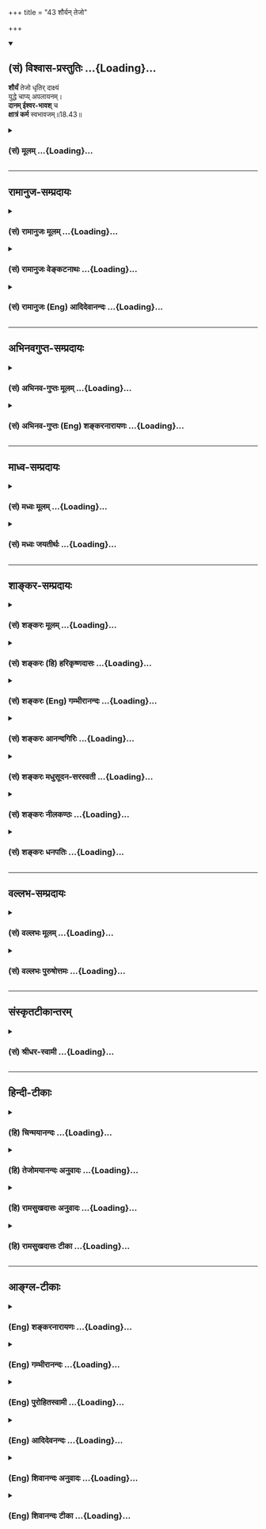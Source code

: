 +++
title = "43 शौर्यन् तेजो"

+++
<div class="js_include" newlevelforh1="2" title="(सं) विश्वास-प्रस्तुतिः" unfilled url="/purANam_vaiShNavam/mahAbhAratam/06-bhIShma-parva/03-bhagavad-gItA-parva/saMskRtam/vishvAsa-prastutiH/18_moxa-saMnyAsa-yogaH/43_shauryan_tejo.md">
<details open><summary><h2>(सं) विश्वास-प्रस्तुतिः ...{Loading}...</h2></summary>

**शौर्यं** तेजो धृतिर् दाक्ष्यं  
युद्धे चाप्य् अपलायनम्।  
**दानम् ईश्वर-भावश्** च  
**क्षात्रं कर्म** स्वभावजम्॥18.43॥
</details>
</div>
<div class="js_include collapsed" newlevelforh1="3" title="(सं) मूलम्" unfilled url="/purANam_vaiShNavam/mahAbhAratam/06-bhIShma-parva/03-bhagavad-gItA-parva/saMskRtam/mUlam/18_moxa-saMnyAsa-yogaH/43_shauryan_tejo.md">
<details><summary><h3>(सं) मूलम् ...{Loading}...</h3></summary>

शौर्यं तेजो धृतिर्दाक्ष्यं युद्धे चाप्यपलायनम्।  
दानमीश्वरभावश्च क्षात्रं कर्म स्वभावजम्।।18.43।।
</details>
</div>


_________________
## रामानुज-सम्प्रदायः
<div class="js_include collapsed" newlevelforh1="3" title="(सं) रामानुजः मूलम्" unfilled url="/purANam_vaiShNavam/mahAbhAratam/06-bhIShma-parva/03-bhagavad-gItA-parva/saMskRtam/rAmAnujaH/mUlam/18_moxa-saMnyAsa-yogaH/43_shauryan_tejo.md">
<details><summary><h3>(सं) रामानुजः मूलम् ...{Loading}...</h3></summary>

।।18.43।।**शौर्यं** युद्धे निर्भयप्रवेशसामर्थ्यम्। **तेजः** परैः
अनभिभवनीयता। **धृतिः** आरब्धे कर्मणि विघ्नोपनिपाते अपि
तत्समापनसामर्थ्यम्। **दाक्ष्यं** सर्वक्रियानिवृत्तिसामर्थ्यम्। **युद्धे
च अपि अपलायनं** युद्धे च आत्ममरणनिश्चये अपि अनिवर्तनम् **दानम्**
आत्मीयस्य द्रव्यस्य परस्वत्वापादानपर्यन्तः त्यागः; **ईश्वरभावः**
स्वव्यतिरिक्तसकलजननियमनसामर्थ्यम्; एतत् क्षत्रियस्य **स्वभावजं कर्म।**

</details>
</div>
<div class="js_include collapsed" newlevelforh1="3" title="(सं) रामानुजः वेङ्कटनाथः" unfilled url="/purANam_vaiShNavam/mahAbhAratam/06-bhIShma-parva/03-bhagavad-gItA-parva/saMskRtam/rAmAnujaH/venkaTanAthaH/18_moxa-saMnyAsa-yogaH/43_shauryan_tejo.md">
<details><summary><h3>(सं) रामानुजः वेङ्कटनाथः ...{Loading}...</h3></summary>

  
  
।।18.43।। शूरं भीरुं कविं जडम् इति भीरुप्रतियोगिनि शूरशब्द
इत्यभिप्रायेणाऽऽह -- निर्भयप्रवेशसामर्थ्यमिति। मानसशारीरसंवलनमिदम्।
प्रविष्टस्य परैः परिभवे प्रवेशोऽपि दोषः स्यात्; अतस्तत्परिहाराय तेज
इहोक्तमित्याहपरैरनभिभवनीयतेति। दाक्ष्याद्धृतेर्विशेषोविघ्नोपनिपातेऽपीति
दर्शितः। प्रवृत्तिसामर्थ्यात्प्रवृत्तापरित्यागो ह्यन्य एव। युद्धे चापि
इत्यत्रापिशब्दद्योतितं तीव्रं पलायननिमित्तमाहआत्ममरणनिश्चयेऽपीति।
अत्रेश्वरभावशब्देन
दुष्टनिग्रहशिष्टानुग्रहशक्तिर्विवक्षितेत्यभिप्रायेणाऽऽह --
स्वव्यतिरिक्तेति। सकलजनेति स्वराष्ट्राद्यवच्छिन्नविषयम्।  
  

</details>
</div>
<div class="js_include collapsed" newlevelforh1="3" title="(सं) रामानुजः (Eng) आदिदेवानन्दः" unfilled url="/purANam_vaiShNavam/mahAbhAratam/06-bhIShma-parva/03-bhagavad-gItA-parva/saMskRtam/rAmAnujaH/english/AdidevAnandaH/18_moxa-saMnyAsa-yogaH/43_shauryan_tejo.md">
<details><summary><h3>(सं) रामानुजः (Eng) आदिदेवानन्दः ...{Loading}...</h3></summary>

18.43 'Valour' is the ability of plunging into a battle without fear.
'Invincibility' is the capacity to remain undefeated by others.
'Steadiness' is the capacity to complete a work that has been started despite obstacles. 'Adroitness' is the ability in executing all works.
'Apalayana' is not fleeing in a battle though one is convinced of one's death. 'Generosity' is parting with one's own possessions to others even to its entirety. 'Lordliness' is the capacity to govern all others. This is the duty of a Ksatriya born of his inherent nature.

</details>
</div>


_________________
## अभिनवगुप्त-सम्प्रदायः
<div class="js_include collapsed" newlevelforh1="3" title="(सं) अभिनव-गुप्तः मूलम्" unfilled url="/purANam_vaiShNavam/mahAbhAratam/06-bhIShma-parva/03-bhagavad-gItA-parva/saMskRtam/abhinava-guptaH/mUlam/18_moxa-saMnyAsa-yogaH/43_shauryan_tejo.md">
<details><summary><h3>(सं) अभिनव-गुप्तः मूलम् ...{Loading}...</h3></summary>

।।18.41 -- 18.60।। एवमियता षण्णां प्रत्येकं त्रिस्वरूपत्वं धृत्यादीनां च
प्रतिपादितम्। तन्मध्यात् सात्त्विके राशौ वर्तमानो दैवीं संपदं प्राप्त इह
ज्ञाने योग्यः; त्वं च तथाविधः इत्यर्जुनः प्रोत्साहितः। अधुना तु इदमुच्यते
-- यदि तावदनया ज्ञानबुद्ध्या कर्मणि भवान् प्रवर्तते तदा
स्वधर्मप्रवृत्त्या विज्ञानपूततया च न कर्मसंबन्धस्तव। अथैतन्नानुमन्यसे;
तदवश्यं तव प्रवृत्त्या तावत् भाव्यम् जातेरेव तथाभावे स्थितत्वात्। यतः
सर्वः स्वभावनियतः +++(S;;N स्वस्वभावनियतः )+++ कुतश्चिद्दोषात्
तिरोहिततत्स्वभावः +++(S;;N -- हिततत्तत्स्वभावः )+++ कंचित्कालं भूत्वापि;
तत्तिरोधायकविगमे स्वभावं व्यक्त्यापन्नं लभत एव। तथाहि एवंविधो वर्णनां
स्वभावः। एवमवश्यंभाविन्यां प्रवृत्तौ ततः फलविभागिता भवेत्।। तदाह --
ब्राह्मणेत्यादि अवशोऽपि तत् इत्यन्तम्। ब्राह्मणादीनां
कर्मप्रविभागनिरूपणस्य स्वभावोऽश्यं नातिक्रामति,+++(S; ; N omit न and read
अतिक्रामति )+++ इति क्षत्रियस्वभावस्य भवतोऽनिच्छतोऽपि प्रकृतिः स्वभावाख्या
नियोक्तृताम् अव्यभिचारेण भजते। केवलं तया नियुक्तस्य पुण्यपापसंबन्धः।
अतः,मदभिहितविज्ञानप्रमाणपुरःसरीकारेण कर्माण्यनुतिष्ठ। तथा सति बन्धो
निवर्त्स्यति। इत्यस्यार्थस्य परिकरघटनतात्पर्यं +++(S; ; N -- करबन्धघटन --
)+++ महावाक्यार्थस्य। अवान्तरवाक्यानां स्पष्टा ( ष्टोऽ ) र्थः। समासेन +++(S
omits समासेन )+++ ( श्लो. 50 ) संक्षेपेण। ज्ञानस्य; प्रागुक्तस्य। निष्ठां (
ष्ठा ) वाग्जालपरिहारेण निश्चितामाह। बुद्ध्या विशुद्धया इत्यादि सर्वमेतत्
व्याख्यातप्रायमिति न पुनरायस्यते,+++(N -- रारभ्यते )+++।

</details>
</div>
<div class="js_include collapsed" newlevelforh1="3" title="(सं) अभिनव-गुप्तः (Eng) शङ्करनारायणः" unfilled url="/purANam_vaiShNavam/mahAbhAratam/06-bhIShma-parva/03-bhagavad-gItA-parva/saMskRtam/abhinava-guptaH/english/shankaranArAyaNaH/18_moxa-saMnyAsa-yogaH/43_shauryan_tejo.md">
<details><summary><h3>(सं) अभिनव-गुप्तः (Eng) शङ्करनारायणः ...{Loading}...</h3></summary>

18.43 See Comment under 18.60

</details>
</div>


_________________
## माध्व-सम्प्रदायः
<div class="js_include collapsed" newlevelforh1="3" title="(सं) मध्वः मूलम्" unfilled url="/purANam_vaiShNavam/mahAbhAratam/06-bhIShma-parva/03-bhagavad-gItA-parva/saMskRtam/madhvaH/mUlam/18_moxa-saMnyAsa-yogaH/43_shauryan_tejo.md">
<details><summary><h3>(सं) मध्वः मूलम् ...{Loading}...</h3></summary>

।।18.43।। Sri Madhvacharya did not comment on this sloka.,

</details>
</div>
<div class="js_include collapsed" newlevelforh1="3" title="(सं) मध्वः जयतीर्थः" unfilled url="/purANam_vaiShNavam/mahAbhAratam/06-bhIShma-parva/03-bhagavad-gItA-parva/saMskRtam/madhvaH/jayatIrthaH/18_moxa-saMnyAsa-yogaH/43_shauryan_tejo.md">
<details><summary><h3>(सं) मध्वः जयतीर्थः ...{Loading}...</h3></summary>

।।18.43।। Sri Jayatirtha did not comment on this sloka.  
  

</details>
</div>


_________________
## शाङ्कर-सम्प्रदायः
<div class="js_include collapsed" newlevelforh1="3" title="(सं) शङ्करः मूलम्" unfilled url="/purANam_vaiShNavam/mahAbhAratam/06-bhIShma-parva/03-bhagavad-gItA-parva/saMskRtam/shankaraH/mUlam/18_moxa-saMnyAsa-yogaH/43_shauryan_tejo.md">
<details><summary><h3>(सं) शङ्करः मूलम् ...{Loading}...</h3></summary>

।।18.43।। --,**शौर्यं** शूरस्य भावः; **तेजः** प्रागल्भ्यम्; **धृतिः**
धारणम्; सर्वावस्थासु अनवसादः भवति यया धृत्या उत्तम्भितस्य; **दाक्ष्यं**
दक्षस्य भावः; सहसा प्रत्युत्पन्नेषु कार्येषु अव्यामोहेन प्रवृत्तिः;
**युद्धे चापि अपलायनम्** अपराङ्मुखीभावः शत्रुभ्यः; **दानं** देयद्रव्येषु
मुक्तहस्तता; **ईश्वरभावश्च** ईश्वरस्य भावः; प्रभुशक्तिप्रकटीकरणम्
ईशितव्यान् प्रति; **क्षात्रं कर्म** क्षत्रियजातेः विहितं कर्म क्षात्रं
कर्म **स्वभावजम्**।।

</details>
</div>
<div class="js_include collapsed" newlevelforh1="3" title="(सं) शङ्करः (हि) हरिकृष्णदासः" unfilled url="/purANam_vaiShNavam/mahAbhAratam/06-bhIShma-parva/03-bhagavad-gItA-parva/saMskRtam/shankaraH/hindI/harikRShNadAsaH/18_moxa-saMnyAsa-yogaH/43_shauryan_tejo.md">
<details><summary><h3>(सं) शङ्करः (हि) हरिकृष्णदासः ...{Loading}...</h3></summary>

।।18.43।। शौर्यशूरवीरता; तेज दूसरोंसे न दबनेका स्वभाव; धृति --
धारणाशक्ति; जिस शक्तिसे उत्साहित हुए मनुष्यका सभी अवस्थाओंमें अनवसाद (
नाश या शोकका अभाव ) होता है; दक्षता -- सहसा प्राप्त हुए बहुतसे
कार्योंमें बिना घबड़ाहटके प्रवृत्त होनेका स्वभाव तथा युद्धमें न
भागनाशत्रुको पीठ न दिखानेका भाव। दान -- देनेयोग्य पदार्थोंको खुले हाथ
देनेका स्वभाव और ईश्वरभाव यानी जिनका शासन करना है; उनके प्रति प्रभुत्व
प्रकट करना। ये सब क्षत्रियोंके कर्म अर्थात् क्षत्रियजातिके लिये विहित
उनके स्वाभाविक कर्म हैं।

</details>
</div>
<div class="js_include collapsed" newlevelforh1="3" title="(सं) शङ्करः (Eng) गम्भीरानन्दः" unfilled url="/purANam_vaiShNavam/mahAbhAratam/06-bhIShma-parva/03-bhagavad-gItA-parva/saMskRtam/shankaraH/english/gambhIrAnandaH/18_moxa-saMnyAsa-yogaH/43_shauryan_tejo.md">
<details><summary><h3>(सं) शङ्करः (Eng) गम्भीरानन्दः ...{Loading}...</h3></summary>

18.43 Svabhavajam, the natural; ksatra-karma, \[A variant reading is
ksatram karma.-Tr.\] enjoined duties of the Ksatriyas, of the Ksatriya
caste; are sauryam, heroism; tejah, boldness; dhrtih, fortitude, as is
seen in the case of one who is not depressed under all circumstances,
being sustained by doggedness; daksyam, capability engagement without
confusion in duties which suddenly present them-selves; api ca, and
also; apalayanam, not retreating; yuddhe, from battle, not fleeing from
enemies; danam, generosity, being free in the distribution of gifts;
isvarabhavah, lordliness, manifesting (exercising) rulership over those
who have to be ruled.

</details>
</div>
<div class="js_include collapsed" newlevelforh1="3" title="(सं) शङ्करः आनन्दगिरिः" unfilled url="/purANam_vaiShNavam/mahAbhAratam/06-bhIShma-parva/03-bhagavad-gItA-parva/saMskRtam/shankaraH/AnandagiriH/18_moxa-saMnyAsa-yogaH/43_shauryan_tejo.md">
<details><summary><h3>(सं) शङ्करः आनन्दगिरिः ...{Loading}...</h3></summary>

।।18.43।। शूरस्य भावो विक्रमो बलवत्तरानपि प्रहर्तुं प्रवृत्तिः;
प्रागल्भ्यं परैरधर्षणीयत्वम्। महत्यामपि विपदि देहेन्द्रियोत्तम्भनी
चित्तवृत्तिर्धृतिरिति व्याचष्टे -- **सर्वावस्थास्विति।** दक्षस्य भावमेव
विभजते -- **सहसेति।** स्वभावस्तु पूर्ववत्।

</details>
</div>
<div class="js_include collapsed" newlevelforh1="3" title="(सं) शङ्करः मधुसूदन-सरस्वती" unfilled url="/purANam_vaiShNavam/mahAbhAratam/06-bhIShma-parva/03-bhagavad-gItA-parva/saMskRtam/shankaraH/madhusUdana-sarasvatI/18_moxa-saMnyAsa-yogaH/43_shauryan_tejo.md">
<details><summary><h3>(सं) शङ्करः मधुसूदन-सरस्वती ...{Loading}...</h3></summary>

।।18.43।। क्षत्रियस्य गुणस्वभावकृतानि कर्माण्याह -- शौर्यमिति। शौर्यं
विक्रमो बलवत्तरानपि प्रहर्तुं प्रवृत्तिः। तेजः प्रागल्भ्यं
परैरधर्षणीयत्वम्। धृतिर्महत्यामपि विपदि देहेन्द्रियसंघातस्यानवसादः।
दाक्ष्यं दक्षभावः सहसा प्रत्युत्पन्नेषु कार्येष्वव्यामोहेन प्रवृत्तिः।
युद्धे चाप्यपलायनमपराङ्मुखीभावः। दानमसंकोचेन वित्तेषु
स्वस्वत्वपरित्यागेन परस्वत्वापादनम्। ईश्वरभावः
प्रजापालनार्थमीशितव्येष्वर्थेषु प्रभुशक्तिप्रकटीकरणं च क्षत्रकर्म
क्षत्रियजातेर्विहितं कर्म स्वभावजं सत्त्वोपसर्जनरजोगुणस्वभावजम्।

</details>
</div>
<div class="js_include collapsed" newlevelforh1="3" title="(सं) शङ्करः नीलकण्ठः" unfilled url="/purANam_vaiShNavam/mahAbhAratam/06-bhIShma-parva/03-bhagavad-gItA-parva/saMskRtam/shankaraH/nIlakaNThaH/18_moxa-saMnyAsa-yogaH/43_shauryan_tejo.md">
<details><summary><h3>(सं) शङ्करः नीलकण्ठः ...{Loading}...</h3></summary>

।।18.43।। शौर्यं पराक्रमः। तेजः प्रागल्भ्यम्। धृतिर्धैर्यं। दाक्ष्यं
युद्धे कौशलमुत्साहो वा। दानमौदार्यम्। ईश्वरभावः उन्मार्गवर्तिनां
नियमनशक्तिः। एतत्क्षात्रं कर्म स्वभावजम्।

</details>
</div>
<div class="js_include collapsed" newlevelforh1="3" title="(सं) शङ्करः धनपतिः" unfilled url="/purANam_vaiShNavam/mahAbhAratam/06-bhIShma-parva/03-bhagavad-gItA-parva/saMskRtam/shankaraH/dhanapatiH/18_moxa-saMnyAsa-yogaH/43_shauryan_tejo.md">
<details><summary><h3>(सं) शङ्करः धनपतिः ...{Loading}...</h3></summary>

।।18.43।। ब्राह्मणस्य कर्मोदाहृत्य क्षत्रियस्य तदाह। शौर्य शूरस्य भावो
विक्रमो बलवत्तरानपि प्रहर्तुं प्रवृत्तिः। तेजः प्रागल्भ्यं
परैरधर्षणीयत्वम्। धृतिः धारणं यया धृत्यात्मिकया चित्तवृत्त्या
सर्वावस्थासु देहेन्द्रियसंघातस्यानवसादो भवति। दक्षस्य भावो दाक्ष्यं सहसा
प्रत्युपस्थितेषु कार्येषु अव्यामोहेन बोधकौशल्यम्। युद्धेचाप्यपलायनं
शत्रुभ्योऽपराङ्गुखत्वं चकारात्पराङगुखस्याहननम्। दानं देयेषु वस्तुषु
मुक्तहस्तता। ईश्वरभावश्च ईश्वरस्य भाव ईशितव्यान प्रति
प्रभुशक्तिप्रकटीकरणम्। अनुक्तसमुच्चयार्थश्चः। क्षात्रं
क्षत्रियजातेर्विहितं करम स्वभावजं स्वभावप्रभवेन सत्त्वोपसर्जनरजोगुणेन
प्रविभक्तमित्यर्थः।

</details>
</div>


_________________
## वल्लभ-सम्प्रदायः
<div class="js_include collapsed" newlevelforh1="3" title="(सं) वल्लभः मूलम्" unfilled url="/purANam_vaiShNavam/mahAbhAratam/06-bhIShma-parva/03-bhagavad-gItA-parva/saMskRtam/vallabhaH/mUlam/18_moxa-saMnyAsa-yogaH/43_shauryan_tejo.md">
<details><summary><h3>(सं) वल्लभः मूलम् ...{Loading}...</h3></summary>

।।18.43।। क्षत्ति्रयस्य तदाह -- शौर्यमिति। धृतिर्धैर्यमक्लैब्यमिति यावत्।
युद्धे दाक्ष्यम्। ईश्वरभाव ऐश्वर्यम्।

</details>
</div>
<div class="js_include collapsed" newlevelforh1="3" title="(सं) वल्लभः पुरुषोत्तमः" unfilled url="/purANam_vaiShNavam/mahAbhAratam/06-bhIShma-parva/03-bhagavad-gItA-parva/saMskRtam/vallabhaH/puruShottamaH/18_moxa-saMnyAsa-yogaH/43_shauryan_tejo.md">
<details><summary><h3>(सं) वल्लभः पुरुषोत्तमः ...{Loading}...</h3></summary>

  
  
।।18.43।। क्षत्ति्रयस्याऽऽह -- शौर्यमिति। शौर्यं पराक्रमः; तेजः
प्रगल्भता; धृतिर्धैर्यं; दाक्ष्यं सर्वकर्मकौशलं; युद्धे चापि अपलायनं
अपराङ्मुखता। अपिशब्देन सर्वत्राऽपलायनत्वं; चकारेण द्यूतादपीति। दानं
दानशीलता; च पुनः ईश्वरभावः नियमनैकस्वभावत्वम्; एतत् क्षात्त्रं कर्म
क्षत्ति्रयस्य स्वभावजं स्वस्वभावाज्जातं कर्म।  
  

</details>
</div>


_________________
## संस्कृतटीकान्तरम्
<div class="js_include collapsed" newlevelforh1="3" title="(सं) श्रीधर-स्वामी" unfilled url="/purANam_vaiShNavam/mahAbhAratam/06-bhIShma-parva/03-bhagavad-gItA-parva/saMskRtam/shrIdhara-svAmI/18_moxa-saMnyAsa-yogaH/43_shauryan_tejo.md">
<details><summary><h3>(सं) श्रीधर-स्वामी ...{Loading}...</h3></summary>

।।18.43।। क्षत्रियस्य स्वाभाविकानि कर्माण्याह **-- शौर्यमिति।** शौर्यं
पराक्रमः; तेजः प्रागल्भ्यम्; धृतिर्धैर्यम्; दाक्ष्यं कौशलं; युद्धे
चाप्यपलायनपराङ्मुखता; दानमौदार्यम्; ईश्वरभावो नियमनशक्तिः;
एतत्क्षत्रियस्य स्वभावजं कर्म।

</details>
</div>


_________________
## हिन्दी-टीकाः
<div class="js_include collapsed" newlevelforh1="3" title="(हि) चिन्मयानन्दः" unfilled url="/purANam_vaiShNavam/mahAbhAratam/06-bhIShma-parva/03-bhagavad-gItA-parva/hindI/chinmayAnandaH/18_moxa-saMnyAsa-yogaH/43_shauryan_tejo.md">
<details><summary><h3>(हि) चिन्मयानन्दः ...{Loading}...</h3></summary>

।।18.43।। क्षत्रिय पुरुष में रजोगुण की प्रधानता होती है। यहाँ भगवान्
श्रीकृष्ण; किसी क्षत्रिय कुल में जन्मे व्यक्ति को ही क्षत्रिय नहीं कहते
हैं। एक सच्चे क्षत्रिय पुरुष में जो गुण होते हैं; उनकी ही यहाँ गणना की
गयी है। गीता में वर्णों का विभाजन मनुष्य के आन्तरिक स्वभाव एवं बाह्य
आचरण के आधार पर किया गया है। शौर्य तेज से सम्पन्न व्यक्ति ही प्रजा का
पालन एवं शासन करने में समर्थ होता है। धृति अपने लक्ष्य को दृढ़ता से धारण
करना धृति है। मार्ग में कितने ही विघ्नों के आने पर भी अपने पथ से विचलित
न होने के लिए धैर्य की आवश्यकता होती है; जिसे ही धृति कहते हैं। दाक्ष्य
अर्थात् दक्षता। सैनिक प्रशिक्षण की भाषा में इसे सावधान का आदेश कहा जाता
है। दक्षता का अर्थ है प्राप्त परिस्थिति का तत्काल और यथार्थ मल्यांकन
करने की क्षमता। इसमें निर्णय के अनुसार तत्काल उसे कार्यान्वित करने की
क्षमता का भी समावेश है। एक सच्चे क्षत्रिय की दक्षता अन्य लोगों के लिए
ईर्ष्या का विषय बन जाती है। युद्ध से अपलायन उपर्युक्त गुणों से सम्पन्न
पुरुष जीवन संघर्षों में सहज ही अपनी पराजय स्वीकार नहीं कर लेता। यहाँ
युद्ध शब्द का वाच्यार्थ ही नहीं लेना चाहिए। जीवन में जो भी कठिन
परिस्थितियाँ उत्पन्न होती हैं; उन सबका साहस के साथ सामना करना यहाँ
अभिप्रेत है। न्याय्य लक्ष्य के विरुद्ध खड़ी होने वाली परिस्थितियों से
पलायन न करना क्षत्रिय का धर्म है। दान कोई भी शासन या राजा तभी लोकप्रिय
बनता है; जब वह मुक्तहस्त से दान करता है। वर्तमान समय में भी सभी
प्रजातान्त्रिक राज्यों की सरकारें अपने बजट में कुछ धन की मात्रा सुरक्षित
रखती हैं; जिस पर किसी प्रकार का विवाद या मतदान नहीं होता। क्षत्रिय पुरुष
के कृपण होने पर उसे अपने कार्य में सफलता नहीं मिल सकती; क्योंकि उसकी
सफलता उसके मित्रों एवं समर्थकों की संख्या पर निर्भर करती है। एक
न्यायप्रिय क्षत्रिय को दयापूर्वक असहाय लोगों की मुक्तहस्त से सहायता करनी
चाहिए। ईश्वरभाव अपनी सार्मथ्य पर दृढ़विश्वास के बिना कोई भी पुरुष शासन
नहीं कर सकता। प्रजा के नेता में इतना दृढ़ आत्मविश्वास होना चाहिए कि उसके
विश्वास से अन्य दुर्बल हृदय के लोगों का भी आत्मविश्वास जागृत हो उठे। इस
प्रकार का ईश्वर भाव एक क्षत्रिय के लिए आवश्यक गुण है। उसकी शक्तिशाली
उपस्थिति से ही आसपास के वातावरण में विद्युत् शक्ति कासा संचार हो जाना
चाहिए। मात्र मुकुट या राजवस्त्रों से ही कोई पुरुष राजा नहीं बन सकता।
राजमुकुट; राजवस्त्र एवं राजसिंहासन को अपने योग्य शासन का चयन कर सकने की
अद्भुत कला प्राप्त है। ईश्वरभाव क्षत्रिय का सबसे प्रमुख लक्षण
है। उपर्युक्त आठ गुणों को क्षात्र कर्म कहा गया है। इसका अर्थ यह है कि एक
क्षत्रिय पुरुष को इन गुणों को सम्पादित करके इन्हें धारण करना चाहिए।
लौकिक सत्ता के धारक नेता अध्यात्म के पथ प्रदर्शक नहीं बन सकते। परन्तु एक
सच्चे शासक में यह सूक्ष्म क्षमता होनी चाहिए कि वह आध्यात्मिक जीवन
मूल्यों को अपनी शासन प्रणाली में सम्मिलित कर सके और राष्ट्र के विविध
कार्यक्षेत्रों में उन्हें व्यवहारिक रूप प्रदान कर सके। अगले श्लोक में
वैश्य और शूद्र के कर्म बताते हैं

</details>
</div>
<div class="js_include collapsed" newlevelforh1="3" title="(हि) तेजोमयानन्दः अनुवादः" unfilled url="/purANam_vaiShNavam/mahAbhAratam/06-bhIShma-parva/03-bhagavad-gItA-parva/hindI/tejomayAnandaH/anuvAdaH/18_moxa-saMnyAsa-yogaH/43_shauryan_tejo.md">
<details><summary><h3>(हि) तेजोमयानन्दः अनुवादः ...{Loading}...</h3></summary>

।।18.43।। शौर्य, तेज, धृति, दाक्ष्य (दक्षता), युद्ध से पलायन न करना, दान
और ईश्वर भाव (स्वामी भाव) - ये सब क्षत्रिय के स्वाभाविक कर्म हैं।।

</details>
</div>
<div class="js_include collapsed" newlevelforh1="3" title="(हि) रामसुखदासः अनुवादः" unfilled url="/purANam_vaiShNavam/mahAbhAratam/06-bhIShma-parva/03-bhagavad-gItA-parva/hindI/rAmasukhadAsaH/anuvAdaH/18_moxa-saMnyAsa-yogaH/43_shauryan_tejo.md">
<details><summary><h3>(हि) रामसुखदासः अनुवादः ...{Loading}...</h3></summary>

।।18.43।। शूरवीरता, तेज, धैर्य, प्रजाके संचालन आदिकी विशेष चतुरता,
युद्धमें कभी पीठ न दिखाना, दान करना और शासन करनेका भाव -- ये सबकेसब
क्षत्रियके स्वाभाविक कर्म हैं।

</details>
</div>
<div class="js_include collapsed" newlevelforh1="3" title="(हि) रामसुखदासः टीका" unfilled url="/purANam_vaiShNavam/mahAbhAratam/06-bhIShma-parva/03-bhagavad-gItA-parva/hindI/rAmasukhadAsaH/TIkA/18_moxa-saMnyAsa-yogaH/43_shauryan_tejo.md">
<details><summary><h3>(हि) रामसुखदासः टीका ...{Loading}...</h3></summary>

।।18.43।।***व्याख्या --***  **शौर्यम् --** मनमें अपने धर्मका पालन
करनेकी तत्परता हो; धर्ममय युद्ध **(टिप्पणी प₀ 928)** प्राप्त होनेपर
युद्धमें चोट लगने; अङ्ग कट जाने; मर जाने आदिका किञ्चिन्मात्र भी भय न हो;
घाव होनेपर भी मनमें प्रसन्नता और उत्साह रहे तथा सिर कटनेपर भी पहलेजैसे
ही अस्त्रशस्त्र चलाता रहे; इसका नाम शौर्य है।**तेजः --** जिस प्रभाव या
शक्तिके सामने पापीदुराचारी मनुष्य भी पाप; दुराचार करनेमें हिचकते हैं;
जिसके सामने लोगोंकी मर्यादाविरुद्ध चलनेकी हिम्मत नहीं होती अर्थात् लोग
स्वाभाविक ही मर्यादामें चलते हैं; उसका नाम तेज है।**धृतिः --**
विपरीतसेविपरीत अवस्थामें भी अपने धर्मसे विचलित न होने और शत्रुओंके
द्वारा धर्म तथा नीतिसे विरुद्ध अनुचित व्यवहारसे सताये जानेपर भी धर्म तथा
नीतिविरुद्ध कार्य न करके धैर्यपूर्वक उसी मर्यादामें चलनेका नाम धृति
है।**दाक्ष्यम् --** प्रजापर शासन करनेकी; प्रजाको यथायोग्य व्यवस्थित
रखनेकी और उसका संचालन करनेकी विशेष योग्यता; चतुराईका नाम दाक्ष्य
है।**युद्धे चाप्यपलायनम् --** युद्धमें कभी पीठ न दिखाना; मनमें कभी हार
स्वीकार न करना; युद्ध छोड़कर कभी,न भागना -- यह युद्धमें अपलायन है।  
  
**दानम् --** क्षत्रियलोग दान करते हैं तो देनेमें कमी नहीं रखते; बड़ी
उदारतापूर्वक देते हैं। वर्तमानमें दानपुण्य करनेका स्वभाव वैश्योंमें
देखनेमें आता है परन्तु वैश्य लोग देनेमें कसाकसी करते हैं अर्थात् इतनेसे
ही काम चल जाय तो अधिक क्यों दिया जाय -- ऐसा द्रव्यका लोभ उनमें रहता है।
द्रव्यका लोभ रहनेसे धर्मका पालन करनेमें बाधा आ जाती है; कमी आ जाती है;
जिससे सात्त्विक दान (गीता 17। 20) देनेमें कठिनता पड़ती है। परन्तु
क्षत्रियोंमें दानवीरता होती है। इसलिये यहाँ दान शब्द क्षत्रियोंके
स्वभावमें आया है।**ईश्वरभावश्च --** क्षत्रियोंमें स्वाभाविक ही शासन
करनेकी प्रवृत्ति होती है। लोगोंके नीति; धर्म और मर्यादाविरुद्ध आचरण
देखनेपर उनके मनमें स्वाभाविक ही ऐसी बात आती है कि ये लोग ऐसा क्यों कर
रहें हैं और उनको नीति; धर्मके अनुसार चलानेकी इच्छा होती है। अपने
शासनद्वारा सबको अपनीअपनी मर्यादाके अनुसार चलानेका भाव रहता है। इस
ईश्वरभावमें अभिमान नहीं होता क्योंकि क्षत्रियजातिमें नम्रता; सरलता आदि
गुण देखनेमें आते हैं। **क्षात्रं कर्म स्वभावजम् --** जो मात्र प्रजाकी
दुःखोंसे रक्षा करे; उसका नाम क्षत्रिय है -- **क्षतात् त्रायत इति
क्षत्रियः।** उस क्षत्रियके जो स्वाभाविक कर्म हैं; वे क्षात्रकर्म कहलाते
हैं।  
  
***सम्बन्ध --***  अब वैश्य और शूद्रके स्वाभाविक कर्म बताते हैं।

</details>
</div>


_________________
## आङ्ग्ल-टीकाः
<div class="js_include collapsed" newlevelforh1="3" title="(Eng) शङ्करनारायणः" unfilled url="/purANam_vaiShNavam/mahAbhAratam/06-bhIShma-parva/03-bhagavad-gItA-parva/english/shankaranArAyaNaH/18_moxa-saMnyAsa-yogaH/43_shauryan_tejo.md">
<details><summary><h3>(Eng) शङ्करनारायणः ...{Loading}...</h3></summary>

18.43. Heroic deed, fiery energy, firmness, dexterity, and also non-feeling form battle, giving gifts, overlordship, are the duties of the Ksatriyas, born of their nature.

</details>
</div>
<div class="js_include collapsed" newlevelforh1="3" title="(Eng) गम्भीरानन्दः" unfilled url="/purANam_vaiShNavam/mahAbhAratam/06-bhIShma-parva/03-bhagavad-gItA-parva/english/gambhIrAnandaH/18_moxa-saMnyAsa-yogaH/43_shauryan_tejo.md">
<details><summary><h3>(Eng) गम्भीरानन्दः ...{Loading}...</h3></summary>

18.43 The natural duties of the Ksatriyas are heroism, boldness,
fortitude, capability, and also not retreating from battle, generosity and lordliness.

</details>
</div>
<div class="js_include collapsed" newlevelforh1="3" title="(Eng) पुरोहितस्वामी" unfilled url="/purANam_vaiShNavam/mahAbhAratam/06-bhIShma-parva/03-bhagavad-gItA-parva/english/purohitasvAmI/18_moxa-saMnyAsa-yogaH/43_shauryan_tejo.md">
<details><summary><h3>(Eng) पुरोहितस्वामी ...{Loading}...</h3></summary>

18.43 Valour, glory, firmness, skill, generosity, steadiness in battle and ability to rule - these constitute the duty of a soldier. They flow from his own nature.

</details>
</div>
<div class="js_include collapsed" newlevelforh1="3" title="(Eng) आदिदेवनन्दः" unfilled url="/purANam_vaiShNavam/mahAbhAratam/06-bhIShma-parva/03-bhagavad-gItA-parva/english/AdidevanandaH/18_moxa-saMnyAsa-yogaH/43_shauryan_tejo.md">
<details><summary><h3>(Eng) आदिदेवनन्दः ...{Loading}...</h3></summary>

18.43 Valour, invincibility, steadiness, adroitness and non-fleeing in battle, generosity and lordliness are the duties of a Ksatriya born of his inherent nature.

</details>
</div>
<div class="js_include collapsed" newlevelforh1="3" title="(Eng) शिवानन्दः अनुवादः" unfilled url="/purANam_vaiShNavam/mahAbhAratam/06-bhIShma-parva/03-bhagavad-gItA-parva/english/shivAnandaH/anuvAdaH/18_moxa-saMnyAsa-yogaH/43_shauryan_tejo.md">
<details><summary><h3>(Eng) शिवानन्दः अनुवादः ...{Loading}...</h3></summary>

18.43 Prowess, splendour, firmness, dexterity and also not fleeing from battle, generosity and lordliness are the duties of the Kshatriyas, born of (their own) nature.

</details>
</div>
<div class="js_include collapsed" newlevelforh1="3" title="(Eng) शिवानन्दः टीका" unfilled url="/purANam_vaiShNavam/mahAbhAratam/06-bhIShma-parva/03-bhagavad-gItA-parva/english/shivAnandaH/TIkA/18_moxa-saMnyAsa-yogaH/43_shauryan_tejo.md">
<details><summary><h3>(Eng) शिवानन्दः टीका ...{Loading}...</h3></summary>

18.43 शौर्यम् prowess; तेजः splendour; धृतः firmness; दाक्ष्यम्
dexterity; युद्धे in battle; च and; अपि also; अपलायनम् not fleeing;
दानम् generosity; ईश्वरभावः lordliness; च and; क्षात्रम् of Kshatriyas;
कर्म action; स्वभावजम् born of nature.Commentary It is the first duty of Kshatriya (man of the warrior class or of royal blood) to be brave and chivalrous. Bravery is that sublime virtue through which one is naturally strong; vigorous and courageous. In the face of the most terrible calamity the mind will not be in the least perturbed. The Kshatriya is firm under any unfavourable or trying conditions or circumstances. He does not get the least depression of spirit even when he is in adverse circumstances. It is the skill by which the reason finds out its path amidst all untoward circumstances and eventually attains its goal. This is firmness; fortitude or courage.Dakshya Promptness He is able to decide rightly on the spot in matters that deman prompt attention doing without confusion; of duties which present themselves all of a sudden and demand prompt action.As the sunflower always turns its face towards the sun so does he always face his enemies. He will ever avoid turning his back to them on the field of battle. He is absolutely fearless. Just as a tree gives away its flowers and fruits freely to whoever desires them; as the jasmine sends out its sweet fragrace in every direction; so will a Kshatriya generously give to another whatever may be asked of him. His charity is boundless.Lordliness A Kshatriya king enjoys sovereignty over his subjects owing to the sure protection he grants them; exercises ruling power over his subjects who are to be ruled; and raises the rod of chastisement to punish the unrighteous or the wicked.

</details>
</div>
